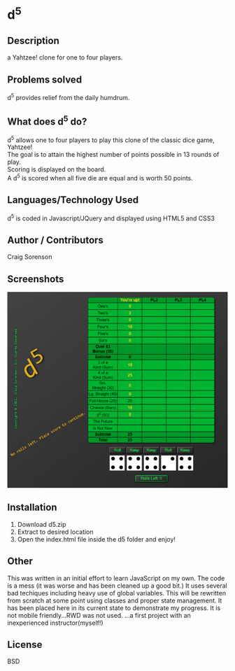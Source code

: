 <!-- Project title -->
# d<sup>5</sup>
<!-- Description -->
## Description
a Yahtzee! clone for one to four players.
<!-- Problem app solves -->
## Problems solved
d<sup>5</sup> provides relief from the daily humdrum.
<!-- What does app do? -->
## What does d<sup>5</sup> do?
d<sup>5</sup> allows one to four players to play this clone of the classic dice game, Yahtzee!<br>
The goal is to attain the highest number of points possible in 13 rounds of play.<br>
Scoring is displayed on the board.<br>
A d<sup>5</sup> is scored when all five die are equal and is worth 50 points.
<!-- ToC (optional) -->
<!-- Tech/Languages used -->
## Languages/Technology Used
d<sup>5</sup> is coded in Javascript/JQuery and displayed using HTML5 and CSS3
<!-- Contributions -->
## Author / Contributors
Craig Sorenson
<!-- Screenshots -->
## Screenshots
<img src="assets/img/ss01-s.png" /><br />
<!-- Code snippets -->
<!-- How to install -->
## Installation
1) Download d5.zip
2) Extract to desired location
3) Open the index.html file inside the d5 folder and enjoy!

## Other
This was written in an initial effort to learn JavaScript on my own. The code is a mess (it was worse and has been cleaned up a good bit.) It uses several bad techiques including heavy use of global variables. This will be rewritten from scratch at some point using classes and proper state management. It has been placed here in its current state to demonstrate my progress.
It is not mobile friendly...RWD was not used.
...a first project with an inexperienced instructor(myself!)
<!-- License/Badge -->
## License
BSD
